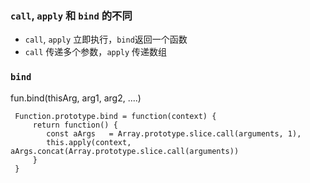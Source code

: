 ### `call`, `apply` 和 `bind` 的不同
- `call`, `apply` 立即执行，`bind`返回一个函数
- `call` 传递多个参数，`apply` 传递数组


### `bind`
fun.bind(thisArg, arg1, arg2, ....)

```
 Function.prototype.bind = function(context) {
     return function() {
        const aArgs   = Array.prototype.slice.call(arguments, 1),
        this.apply(context, aArgs.concat(Array.prototype.slice.call(arguments))
     }
 }
```
